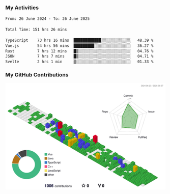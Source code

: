 ### My Activities

<!--START_SECTION:waka-->

```txt
From: 26 June 2024 - To: 26 June 2025

Total Time: 151 hrs 26 mins

TypeScript    73 hrs 16 mins  ████████████░░░░░░░░░░░░░   48.39 %
Vue.js        54 hrs 56 mins  █████████░░░░░░░░░░░░░░░░   36.27 %
Rust          7 hrs 12 mins   █▒░░░░░░░░░░░░░░░░░░░░░░░   04.76 %
JSON          7 hrs 7 mins    █▒░░░░░░░░░░░░░░░░░░░░░░░   04.71 %
Svelte        2 hrs 1 min     ▒░░░░░░░░░░░░░░░░░░░░░░░░   01.33 %
```

<!--END_SECTION:waka-->

### My GitHub Contributions

![](./profile-3d-contrib/profile-gitblock.svg)
